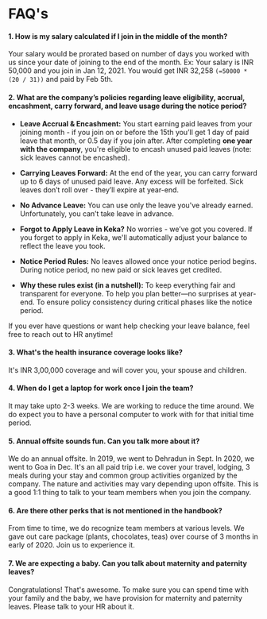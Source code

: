 # FAQ's


#### 1. How is my salary calculated if I join in the middle of the month?
Your salary would be prorated based on number of days you worked with us since your date of joining to the end of the month. Ex: Your salary is INR 50,000 and you join in Jan 12, 2021. You would get INR 32,258 `(=50000 * (20 / 31))` and paid by Feb 5th.

#### 2. What are the company’s policies regarding leave eligibility, accrual, encashment, carry forward, and leave usage during the notice period?
- **Leave Accrual & Encashment:** You start earning paid leaves from your joining month - if you join on or before the 15th you’ll get 1 day of paid leave that month, or 0.5 day if you join after. After completing **one year with the company**, you're eligible to encash unused paid leaves (note: sick leaves cannot be encashed).
 
- **Carrying Leaves Forward:** At the end of the year, you can carry forward up to 6 days of unused paid leave. Any excess will be forfeited. Sick leaves don’t roll over - they’ll expire at year-end.
 
- **No Advance Leave:** You can use only the leave you've already earned. Unfortunately, you can’t take leave in advance.
 
- **Forgot to Apply Leave in Keka?** No worries - we’ve got you covered. If you forget to apply in Keka, we'll automatically adjust your balance to reflect the leave you took.
 
- **Notice Period Rules:** No leaves allowed once your notice period begins. During notice period, no new paid or sick leaves get credited.
 
- **Why these rules exist (in a nutshell):** To keep everything fair and transparent for everyone. To help you plan better—no surprises at year-end. To ensure policy consistency during critical phases like the notice period.
 
If you ever have questions or want help checking your leave balance, feel free to reach out to HR anytime!
 
#### 3. What's the health insurance coverage looks like?
It's INR 3,00,000 coverage and will cover you, your spouse and children.

#### 4. When do I get a laptop for work once I join the team?
It may take upto 2-3 weeks. We are working to reduce the time around. We do expect you to have a personal computer to work with for that initial time period.

#### 5. Annual offsite sounds fun. Can you talk more about it?
We do an annual offsite. In 2019, we went to Dehradun in Sept. In 2020, we went to Goa in Dec. It's an all paid trip i.e. we cover your travel, lodging, 3 meals during your stay and common group activities organized by the company. The nature and activities may vary depending upon offsite. This is a good 1:1 thing to talk to your team members when you join the company.

#### 6. Are there other perks that is not mentioned in the handbook?
From time to time, we do recognize team members at various levels. We gave out care package (plants, chocolates, teas) over course of 3 months in early of 2020. Join us to experience it.

#### 7. We are expecting a baby. Can you talk about maternity and paternity leaves?
Congratulations! That's awesome. To make sure you can spend time with your family and the baby, we have provision for maternity and paternity leaves. Please talk to your HR about it.